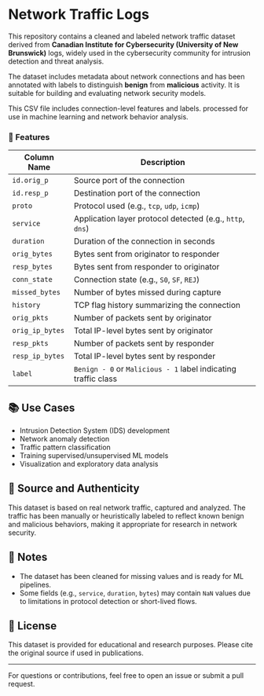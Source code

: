 
# Network Traffic Logs

This repository contains a cleaned and labeled network traffic dataset derived from **Canadian Institute for Cybersecurity (University of New Brunswick)** logs, widely used in the cybersecurity community for intrusion detection and threat analysis.

The dataset includes metadata about network connections and has been annotated with labels to distinguish **benign** from **malicious** activity. It is suitable for building and evaluating network security models.



This CSV file includes connection-level features and labels. processed for use in machine learning and network behavior analysis.

### 🔢 Features

| Column Name        | Description                                              |
|--------------------|----------------------------------------------------------|
| `id.orig_p`        | Source port of the connection                            |
| `id.resp_p`        | Destination port of the connection                       |
| `proto`            | Protocol used (e.g., `tcp`, `udp`, `icmp`)               |
| `service`          | Application layer protocol detected (e.g., `http`, `dns`)|
| `duration`         | Duration of the connection in seconds                    |
| `orig_bytes`       | Bytes sent from originator to responder                  |
| `resp_bytes`       | Bytes sent from responder to originator                  |
| `conn_state`       | Connection state (e.g., `S0`, `SF`, `REJ`)               |
| `missed_bytes`     | Number of bytes missed during capture                    |
| `history`          | TCP flag history summarizing the connection              |
| `orig_pkts`        | Number of packets sent by originator                     |
| `orig_ip_bytes`    | Total IP-level bytes sent by originator                  |
| `resp_pkts`        | Number of packets sent by responder                      |
| `resp_ip_bytes`    | Total IP-level bytes sent by responder                   |
| `label`            | `Benign - 0` or `Malicious - 1` label indicating traffic class   |

## 📚 Use Cases

- Intrusion Detection System (IDS) development
- Network anomaly detection
- Traffic pattern classification
- Training supervised/unsupervised ML models
- Visualization and exploratory data analysis

## 🧪 Source and Authenticity

This dataset is based on real network traffic, captured and analyzed. The traffic has been manually or heuristically labeled to reflect known benign and malicious behaviors, making it appropriate for research in network security.

## 📌 Notes

- The dataset has been cleaned for missing values and is ready for ML pipelines.
- Some fields (e.g., `service`, `duration`, `bytes`) may contain `NaN` values due to limitations in protocol detection or short-lived flows.

## 📜 License

This dataset is provided for educational and research purposes. Please cite the original source if used in publications.

---

For questions or contributions, feel free to open an issue or submit a pull request.
